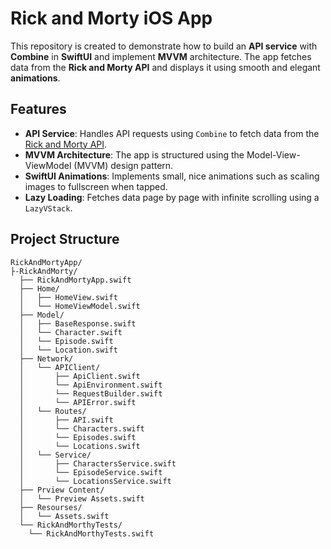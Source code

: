 # Rick and Morty iOS App

This repository is created to demonstrate how to build an **API service** with **Combine** in **SwiftUI** and implement **MVVM** architecture. The app fetches data from the **Rick and Morty API** and displays it using smooth and elegant **animations**.

## Features

- **API Service**: Handles API requests using `Combine` to fetch data from the [Rick and Morty API](https://rickandmortyapi.com/documentation).
- **MVVM Architecture**: The app is structured using the Model-View-ViewModel (MVVM) design pattern.
- **SwiftUI Animations**: Implements small, nice animations such as scaling images to fullscreen when tapped.
- **Lazy Loading**: Fetches data page by page with infinite scrolling using a `LazyVStack`.

## Project Structure

```plaintext
RickAndMortyApp/
├-RickAndMorty/
  ├── RickAndMortyApp.swift
  ├── Home/
  │   ├── HomeView.swift
  │   └── HomeViewModel.swift
  ├── Model/
  │   ├── BaseResponse.swift
  │   └── Character.swift
  │   └── Episode.swift
  │   └── Location.swift
  ├── Network/
  │   └── APIClient/
  │       ├── ApiClient.swift
  │       └── ApiEnvironment.swift
  │       └── RequestBuilder.swift
  │       └── APIError.swift
  │   └── Routes/
  │       ├── API.swift
  │       └── Characters.swift
  │       └── Episodes.swift
  │       └── Locations.swift
  │   └── Service/
  │       ├── CharactersService.swift
  │       └── EpisodeService.swift
  │       └── LocationsService.swift
  ├── Prview Content/
  │   └── Preview Assets.swift
  ├── Resourses/
  │   └── Assets.swift
  └── RickAndMorthyTests/
    └── RickAndMorthyTests.swift
```
